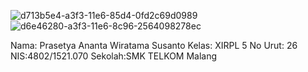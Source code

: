 ![d713b5e4-a3f3-11e6-85d4-0fd2c69d0989](https://cloud.githubusercontent.com/assets/22094888/22635958/52cf9a18-ec6a-11e6-9199-0d8ef14621a9.jpeg)
![d6e46280-a3f3-11e6-8c96-2564098278ec](https://cloud.githubusercontent.com/assets/22094888/22635959/542ce104-ec6a-11e6-95af-73dc270cce58.jpeg)

Nama: Prasetya Ananta Wiratama Susanto
Kelas: XIRPL 5 
No Urut: 26 
NIS:4802/1521.070 
Sekolah:SMK TELKOM Malang
